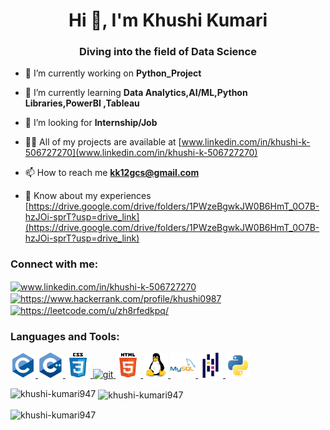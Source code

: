 <h1 align="center">Hi 👋, I'm Khushi Kumari</h1>
<h3 align="center">Diving into the field of Data Science</h3>

- 🔭 I’m currently working on **Python_Project**

- 🌱 I’m currently learning **Data Analytics,AI/ML,Python Libraries,PowerBI ,Tableau**

- 🤝 I’m looking for **Internship/Job**

- 👨‍💻 All of my projects are available at [www.linkedin.com/in/khushi-k-506727270](www.linkedin.com/in/khushi-k-506727270)

- 📫 How to reach me **kk12gcs@gmail.com**

- 📄 Know about my experiences [https://drive.google.com/drive/folders/1PWzeBgwkJW0B6HmT_0O7B-hzJOi-sprT?usp=drive_link](https://drive.google.com/drive/folders/1PWzeBgwkJW0B6HmT_0O7B-hzJOi-sprT?usp=drive_link)

<h3 align="left">Connect with me:</h3>
<p align="left">
<a href="https://linkedin.com/in/www.linkedin.com/in/khushi-k-506727270" target="blank"><img align="center" src="https://raw.githubusercontent.com/rahuldkjain/github-profile-readme-generator/master/src/images/icons/Social/linked-in-alt.svg" alt="www.linkedin.com/in/khushi-k-506727270" height="30" width="40" /></a>
<a href="https://www.hackerrank.com/https://www.hackerrank.com/profile/khushi0987" target="blank"><img align="center" src="https://raw.githubusercontent.com/rahuldkjain/github-profile-readme-generator/master/src/images/icons/Social/hackerrank.svg" alt="https://www.hackerrank.com/profile/khushi0987" height="30" width="40" /></a>
<a href="https://www.leetcode.com/https://leetcode.com/u/zh8rfedkpq/" target="blank"><img align="center" src="https://raw.githubusercontent.com/rahuldkjain/github-profile-readme-generator/master/src/images/icons/Social/leet-code.svg" alt="https://leetcode.com/u/zh8rfedkpq/" height="30" width="40" /></a>
</p>

<h3 align="left">Languages and Tools:</h3>
<p align="left"> <a href="https://www.cprogramming.com/" target="_blank" rel="noreferrer"> <img src="https://raw.githubusercontent.com/devicons/devicon/master/icons/c/c-original.svg" alt="c" width="40" height="40"/> </a> <a href="https://www.w3schools.com/cpp/" target="_blank" rel="noreferrer"> <img src="https://raw.githubusercontent.com/devicons/devicon/master/icons/cplusplus/cplusplus-original.svg" alt="cplusplus" width="40" height="40"/> </a> <a href="https://www.w3schools.com/css/" target="_blank" rel="noreferrer"> <img src="https://raw.githubusercontent.com/devicons/devicon/master/icons/css3/css3-original-wordmark.svg" alt="css3" width="40" height="40"/> </a> <a href="https://git-scm.com/" target="_blank" rel="noreferrer"> <img src="https://www.vectorlogo.zone/logos/git-scm/git-scm-icon.svg" alt="git" width="40" height="40"/> </a> <a href="https://www.w3.org/html/" target="_blank" rel="noreferrer"> <img src="https://raw.githubusercontent.com/devicons/devicon/master/icons/html5/html5-original-wordmark.svg" alt="html5" width="40" height="40"/> </a> <a href="https://www.linux.org/" target="_blank" rel="noreferrer"> <img src="https://raw.githubusercontent.com/devicons/devicon/master/icons/linux/linux-original.svg" alt="linux" width="40" height="40"/> </a> <a href="https://www.mysql.com/" target="_blank" rel="noreferrer"> <img src="https://raw.githubusercontent.com/devicons/devicon/master/icons/mysql/mysql-original-wordmark.svg" alt="mysql" width="40" height="40"/> </a> <a href="https://pandas.pydata.org/" target="_blank" rel="noreferrer"> <img src="https://raw.githubusercontent.com/devicons/devicon/2ae2a900d2f041da66e950e4d48052658d850630/icons/pandas/pandas-original.svg" alt="pandas" width="40" height="40"/> </a> <a href="https://www.python.org" target="_blank" rel="noreferrer"> <img src="https://raw.githubusercontent.com/devicons/devicon/master/icons/python/python-original.svg" alt="python" width="40" height="40"/> </a> </p>

<p><img align="left" src="https://github-readme-stats.vercel.app/api/top-langs?username=khushi-kumari947&show_icons=true&locale=en&layout=compact" alt="khushi-kumari947" /></p>

<p>&nbsp;<img align="center" src="https://github-readme-stats.vercel.app/api?username=khushi-kumari947&show_icons=true&locale=en" alt="khushi-kumari947" /></p>

<p><img align="center" src="https://github-readme-streak-stats.herokuapp.com/?user=khushi-kumari947&" alt="khushi-kumari947" /></p>
